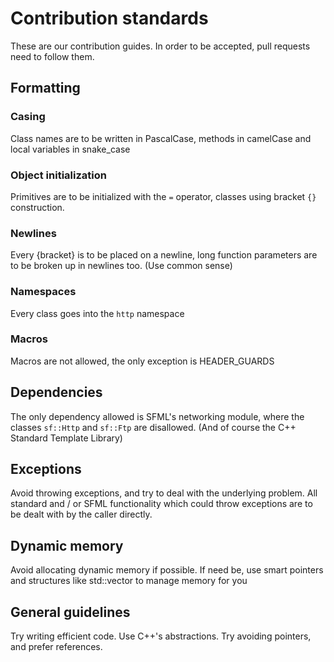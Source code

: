 # Contribution standards
These are our contribution guides. In order to be accepted, pull requests need to follow them.
## Formatting
### Casing
Class names are to be written in PascalCase, methods in camelCase and local variables in snake_case
### Object initialization
Primitives are to be initialized with the `=` operator, classes using bracket `{}` construction.
### Newlines
Every {bracket} is to be placed on a newline, long function parameters are to be broken up in newlines too. (Use common sense)
### Namespaces
Every class goes into the `http` namespace
### Macros
Macros are not allowed, the only exception is HEADER_GUARDS

## Dependencies
The only dependency allowed is SFML's networking module, where the classes `sf::Http` and `sf::Ftp` are disallowed.
(And of course the C++ Standard Template Library)
## Exceptions
Avoid throwing exceptions, and try to deal with the underlying problem.
All standard and / or SFML functionality which could throw  exceptions are to be dealt with by the caller directly.
## Dynamic memory
Avoid allocating dynamic memory if possible. If need be, use smart pointers and structures 
like std::vector to manage memory for you

## General guidelines
Try writing efficient code. Use C++'s abstractions. Try avoiding pointers, and prefer references.